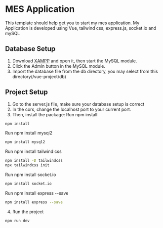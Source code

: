 # MES Application

This template should help get you to start my mes application.
My Application is developed using Vue, tailwind css, express.js, socket.io and mySQL

## Database Setup

1. Download [XAMPP](https://www.apachefriends.org/download.html) and open it, then start the MySQL module.  
2. Click the Admin button in the MySQL module. 
3. Import the database file from the db directory, you may select from this directory(/vue-project/db)

## Project Setup

1. Go to the server.js file, make sure your database setup is correct
2. In the cors, change the localhost port to your current port.
3. Then, install the package:
Run npm install
```sh
npm install
```

Run npm install mysql2 
```sh
npm install mysql2 
```

Run npm install tailwind css 
```sh
npm install -D tailwindcss
npx tailwindcss init
```

Run npm install socket.io
```sh
npm install socket.io
```

Run npm install express --save
```sh
npm install express --save
```

4. Run the project 
```sh
npm run dev 
```